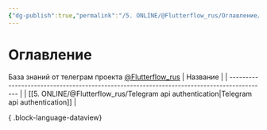 ```yaml
---
{"dg-publish":true,"permalink":"/5. ONLINE/@Flutterflow_rus/Оглавление/","tags":["gardenEntry"],"created":"2024-10-22T15:14:51.339-03:00","updated":"2024-10-22T16:09:42.894-03:00"}
---
```


# Оглавление
База знаний от телеграм проекта  [@Flutterflow_rus](https://t.me/flutterflow_rus) 
| Название                                                                                   |
| ------------------------------------------------------------------------------------------ |
| [[5. ONLINE/@Flutterflow_rus/Telegram api authentication\|Telegram api authentication]] |

{ .block-language-dataview}
